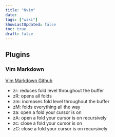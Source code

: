 ```yaml
---
title: "Nvim"
date: 
tags: ["wiki"]
ShowLastUpdated: false
toc: true
draft: false
---
```



## Plugins

### Vim Markdown

[Vim Markdown Github](https://github.com/plasticboy/vim-markdown)

- zr: reduces fold level throughout the buffer
- zR: opens all folds
- zm: increases fold level throughout the buffer
- zM: folds everything all the way
- za: open a fold your cursor is on
- zA: open a fold your cursor is on recursively
- zc: close a fold your cursor is on
- zC: close a fold your cursor is on recursively

